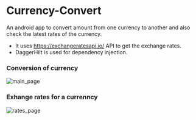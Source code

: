 # Currency-Convert
An android app to convert amount from one currency to another and also check the latest rates of the currency.

- It uses https://exchangeratesapi.io/ API to get the exchange rates.
- DaggerHilt is used for dependency injection.
### Conversion of currency

![main_page](https://user-images.githubusercontent.com/48640844/109588235-6b123700-7b2e-11eb-9212-09f4ed9c4e72.png)

### Exhange rates for a currenncy

![rates_page](https://user-images.githubusercontent.com/48640844/109588240-6c436400-7b2e-11eb-9e43-104f42f1993d.png)
